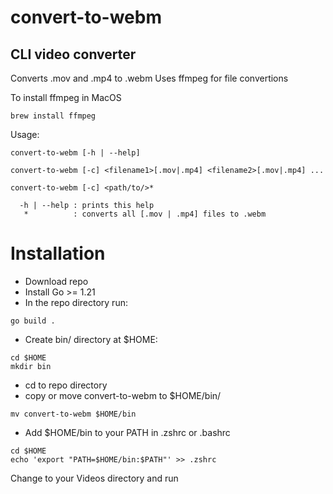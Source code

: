 # convert-to-webm
## CLI video converter

Converts .mov and .mp4 to .webm
Uses ffmpeg for file convertions

To install ffmpeg in MacOS
```
brew install ffmpeg
```

Usage:
```
convert-to-webm [-h | --help]
```
```
convert-to-webm [-c] <filename1>[.mov|.mp4] <filename2>[.mov|.mp4] ...
```
```
convert-to-webm [-c] <path/to/>*
```
```
  -h | --help : prints this help
   *          : converts all [.mov | .mp4] files to .webm
```

# Installation
* Download repo
* Install Go >= 1.21
* In the repo directory run:
```
go build .
```
* Create bin/ directory at $HOME:
```
cd $HOME
mkdir bin
```
* cd to repo directory
* copy or move convert-to-webm to $HOME/bin/
```
mv convert-to-webm $HOME/bin
```
* Add $HOME/bin to your PATH in .zshrc or .bashrc
```
cd $HOME
echo 'export "PATH=$HOME/bin:$PATH"' >> .zshrc
```

Change to your Videos directory and run